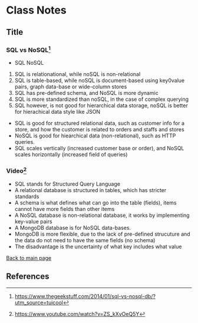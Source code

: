 # Class Notes

## Title

### SQL vs NoSQL[^1]

- SQL	NoSQL

1. SQL is relationational, while noSQL is non-relational
2. SQL is table-based, while noSQL is document-based using key0value pairs, graph data-base or wide-column stores
3. SQL has pre-defined schema, and NoSQL is more dynamic
4. SQL is more standardized than noSQL, in the case of complex querying
5. SQL however, is not good for hierarchical data storage, noSQL is better for hierachical data style like JSON

- SQL is good for structured relational data, such as customer info for a store, and how the customer is related to orders and staffs and stores
- NoSQL is good for hiearchical data (non-relational), such as HTTP queries.
- SQL scales vertically (increased customer base or order), and NoSQL scales horizontally (increased field of queries)

### Video[^2]

- SQL stands for Structured Query Language
- A relational database is structured in tables, which has stricter standards
- A schema is what defines what can go into the table (fields), items cannot have more fields than other items
- A NoSQL database is non-relational database, it works by implementing key-value pairs
- A MongoDB database is for NoSQL data-bases.
- MongoDB is more flexible, due to the lack of pre-defined strucuture and the data do not need to have the same fields (no schema)
- The disadvantage is the uncertainty of what key includes what value

 [Back to main page](https://mirandalu2020.github.io/reading-notes/)

## References

[^1]:https://www.thegeekstuff.com/2014/01/sql-vs-nosql-db/?utm_source=tuicool
[^2]:https://www.youtube.com/watch?v=ZS_kXvOeQ5Y
